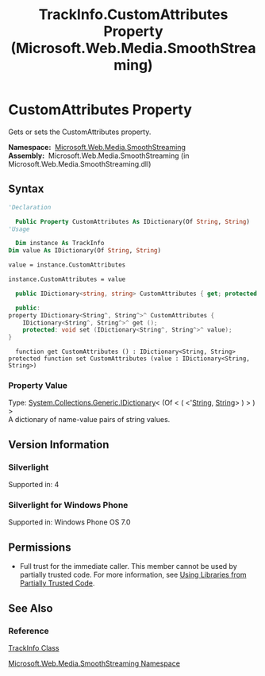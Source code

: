 ﻿---
title: TrackInfo.CustomAttributes Property (Microsoft.Web.Media.SmoothStreaming)
TOCTitle: CustomAttributes Property
ms:assetid: P:Microsoft.Web.Media.SmoothStreaming.TrackInfo.CustomAttributes
ms:mtpsurl: https://msdn.microsoft.com/en-us/library/microsoft.web.media.smoothstreaming.trackinfo.customattributes(v=VS.90)
ms:contentKeyID: 23961139
ms.date: 05/02/2012
mtps_version: v=VS.90
f1_keywords:
- Microsoft.Web.Media.SmoothStreaming.TrackInfo.CustomAttributes
- Microsoft.Web.Media.SmoothStreaming.TrackInfo.get_CustomAttributes
- Microsoft.Web.Media.SmoothStreaming.TrackInfo.set_CustomAttributes
dev_langs:
- csharp
- jscript
- vb
- cpp
api_location:
- Microsoft.Web.Media.SmoothStreaming.dll
api_name:
- Microsoft.Web.Media.SmoothStreaming.TrackInfo.CustomAttributes
- Microsoft.Web.Media.SmoothStreaming.TrackInfo.get_CustomAttributes
- Microsoft.Web.Media.SmoothStreaming.TrackInfo.set_CustomAttributes
api_type:
- Managed
topic_type:
- apiref
- kbSyntax
product_family_name: VS
ROBOTS: INDEX,FOLLOW
---

# CustomAttributes Property

Gets or sets the CustomAttributes property.

**Namespace:**  [Microsoft.Web.Media.SmoothStreaming](microsoft-web-media-smoothstreaming-namespace_1.md)  
**Assembly:**  Microsoft.Web.Media.SmoothStreaming (in Microsoft.Web.Media.SmoothStreaming.dll)

## Syntax

```vb
'Declaration

  Public Property CustomAttributes As IDictionary(Of String, String)
'Usage

  Dim instance As TrackInfo
Dim value As IDictionary(Of String, String)

value = instance.CustomAttributes

instance.CustomAttributes = value
```

```csharp
  public IDictionary<string, string> CustomAttributes { get; protected set; }
```

```cpp
  public:
property IDictionary<String^, String^>^ CustomAttributes {
    IDictionary<String^, String^>^ get ();
    protected: void set (IDictionary<String^, String^>^ value);
}
```

```jscript
  function get CustomAttributes () : IDictionary<String, String>
protected function set CustomAttributes (value : IDictionary<String, String>)
```

### Property Value

Type: [System.Collections.Generic.IDictionary](https://msdn.microsoft.com/library/s4ys34ea)\< (Of \< ( \<'[String](https://msdn.microsoft.com/library/s1wwdcbf), [String](https://msdn.microsoft.com/library/s1wwdcbf)\> ) \> ) \>  
A dictionary of name-value pairs of string values.  

## Version Information

### Silverlight

Supported in: 4  

### Silverlight for Windows Phone

Supported in: Windows Phone OS 7.0  

## Permissions

  - Full trust for the immediate caller. This member cannot be used by partially trusted code. For more information, see [Using Libraries from Partially Trusted Code](https://msdn.microsoft.com/library/8skskf63).

## See Also

### Reference

[TrackInfo Class](trackinfo-class-microsoft-web-media-smoothstreaming_1.md)

[Microsoft.Web.Media.SmoothStreaming Namespace](microsoft-web-media-smoothstreaming-namespace_1.md)


